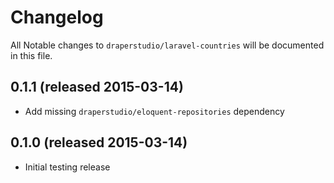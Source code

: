 # Changelog

All Notable changes to `draperstudio/laravel-countries` will be documented in this file.

## 0.1.1 (released 2015-03-14)

- Add missing `draperstudio/eloquent-repositories` dependency

## 0.1.0 (released 2015-03-14)

- Initial testing release
